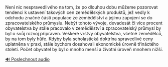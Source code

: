 
Není nic nespravedlivého na tom, že po dlouhou dobu můžeme pozorovat tendenci k ustavení takových cen zemědělských produktů, jež vedly k odchodu značné části populace ze zemědělství a jejímu zapojení se do zpracovatelského průmyslu. Nebýt tohoto vývoje, devadesát či více procent obyvatelstva by stále pracovalo v zemědělství a zpracovatelský průmysl by byl o svůj rozvoj připraven. Veškeré vrstvy obyvatelstva, včetně zemědělců, by na tom byly hůře. Kdyby byla scholastická doktrína spravedlivé ceny uplatněna v praxi, stále bychom dosahovali ekonomické úrovně třináctého století. Počet obyvatel by byl o mnoho menší a životní úroveň mnohem nižší.

[🔊 Poslechnout audio](/data/7-paragraphs/audio/chapter_145/para_004-Nen-nic-nespravedlivho-na-tom-e-po-dlouhou-dob.mp3)
